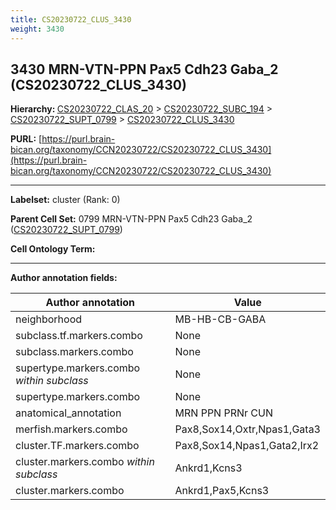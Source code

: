 ```yaml
---
title: CS20230722_CLUS_3430
weight: 3430
---
```

## 3430 MRN-VTN-PPN Pax5 Cdh23 Gaba_2 (CS20230722_CLUS_3430)
<b>Hierarchy: </b>
[CS20230722_CLAS_20](../CS20230722_CLAS_20) >
[CS20230722_SUBC_194](../CS20230722_SUBC_194) >
[CS20230722_SUPT_0799](../CS20230722_SUPT_0799) >
[CS20230722_CLUS_3430](../CS20230722_CLUS_3430)

**PURL:** [https://purl.brain-bican.org/taxonomy/CCN20230722/CS20230722_CLUS_3430](https://purl.brain-bican.org/taxonomy/CCN20230722/CS20230722_CLUS_3430)

---


**Labelset:** cluster (Rank: 0)

**Parent Cell Set:** 0799 MRN-VTN-PPN Pax5 Cdh23 Gaba_2 ([CS20230722_SUPT_0799](../CS20230722_SUPT_0799))



**Cell Ontology Term:** 

[MARKER GENES.]: #


---

[TRANSFERRED ANNOTATIONS.]: #


[AUTHOR ANNOTATION FIELDS.]: #


**Author annotation fields:**

| Author annotation | Value |
|-------------------|-------|
|neighborhood|MB-HB-CB-GABA|
|subclass.tf.markers.combo|None|
|subclass.markers.combo|None|
|supertype.markers.combo _within subclass_|None|
|supertype.markers.combo|None|
|anatomical_annotation|MRN PPN PRNr CUN|
|merfish.markers.combo|Pax8,Sox14,Oxtr,Npas1,Gata3|
|cluster.TF.markers.combo|Pax8,Sox14,Npas1,Gata2,Irx2|
|cluster.markers.combo _within subclass_|Ankrd1,Kcns3|
|cluster.markers.combo|Ankrd1,Pax5,Kcns3|
